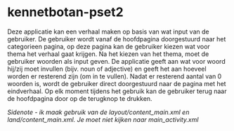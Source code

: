# kennetbotan-pset2

Deze applicatie kan een verhaal maken op basis van wat input van de gebruiker. De gebruiker wordt vanaf de hoofdpagina doorgestuurd naar het 
categorieen pagina, op deze pagina kan de gebruiker kiezen wat voor thema het verhaal gaat krijgen. Na het kiezen van het thema, moet de gebruiker
woorden als input geven. De applicatie geeft aan wat voor woord hij/zij moet invullen (bijv. noun of adjective) en geeft het aan hoeveel worden
er resterend zijn (om in te vullen). Nadat er resterend aantal van 0 woorden is, wordt de gebruiker direct doorgestuurd naar de pagina met
het eindverhaal. Op elk moment tijdens het gebruik kan de gebruiker terug naar de hoofdpagina door op de terugknop te drukken.

<i>Sidenote - ik maak gebruik van de layout/content_main.xml en land/content_main.xml. Je moet niet kijken naar main_activity.xml</i>

<img src=""><img src=""><img src="">
